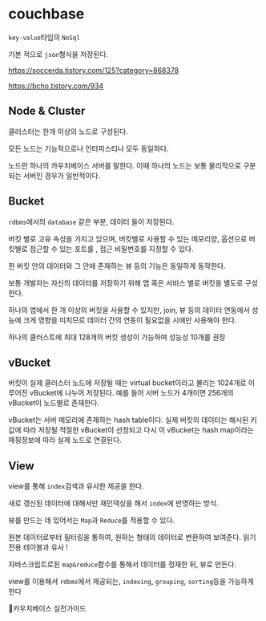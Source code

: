 # couchbase

`key-value`타입의 `NoSql`

기본 적으로 `json`형식을 저장된다.



https://soccerda.tistory.com/125?category=868378

https://bcho.tistory.com/934



## Node & Cluster

클러스터는 한개 이상의 노드로 구성된다.

모든 노드는 기능적으로나 인터피스티나 모두 동일하다.



노드란 하나의 카우치베이스 서버를 말한다. 이때 하나의 노드는 보통 물리적으로 구분되는 서버인 경우가 일반적이다.





## Bucket

`rdbms`에서의 `database` 같은 부분, 데이터 들이 저장된다.

버킷 별로 고유 속성을 가지고 있으며, 버킷별로 사용할 수 있는 메모리양, 옵션으로 버킷별로 접근할 수 있는 포트를 , 접근 비밀번호를 지정할 수 있다. 

한 버킷 안의 데이터와 그 안에 존재하는 뷰 등의 기능은 동일하게 동작한다.

보통 개발자는 자신의 데이터를 저장하기 위해 앱  혹은 서비스 별로 버킷을 별도로 구성한다.



하나의 앱에서 한 개 이상의 버킷을 사용할 수 있지만, join, 뷰 등의 데이터 연동에서 성능에 크게 영향을 미치므로 데이터 간의 연동이 필요없을 시에만 사용해야 한다.



하나의 클러스트에 최대 128개의 버킷 생성이 가능하며 성능상 10개를 권장



## vBucket

버킷이 실제 클러스터 노드에 저장될 때는 virtual bucket이라고 불리는 1024개로 이루어진 vBucket에 나누어 저장된다. 예를 들어 서버 노드가 4개이면 256개의 vBucket이 노드별로 존재한다.

vBucket는 서버 메모리에 존재하는 hash table이다. 실제 버킷의 데이터는 해시된 키 값에 따라 저장될 적절한 vBucket이 선정되고 다시 이 vBucket는 hash map이라는 매핑정보에 따라 실제 노드로 연결된다.



## View

view를 통해 `index`검색과 유사한 제공을 한다.

새로 갱신된 데이터에 대해서만 재인덱싱을 해서 `index`에 반영하는 방식.

뷰를 만드는 데 있어서는 `Map`과 `Reduce`를 적용할 수 있다.



원본 데이터로부터 필터링을 통하여, 원하는 형태의 데이터로 변환하여 보여준다. 읽기 전용 테이블과 유사 !

자바스크립트로된 `map&reduce`함수를 통해서 데이터를 정재한 뒤, 뷰로 만든다.

view를 이용해서 `rdbms`에서 제공되는, `indexing`, `grouping`, `sorting`등을 가능하게 한다



📘카우치베이스 실전가이드
